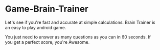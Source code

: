 # Game-Brain-Trainer

Let's see if you're fast and accurate at simple calculations. Brain Trainer is an easy to play android game.

You just need to answer as many questions as you can in 60 seconds. If you get a perfect score, you're Awesome.
